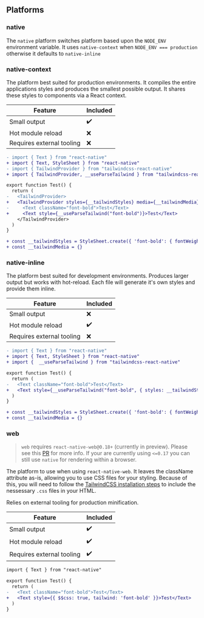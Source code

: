 ## Platforms

### native

The `native` platform switches platform based upon the `NODE_ENV` environment variable. It uses `native-context` when `NODE_ENV === production` otherwise it defaults to `native-inline`

### native-context

The platform best suited for production environments. It compiles the entire applications styles and produces the smallest possible output. It shares these styles to components via a React context.

| Feature                   | Included           |
| ------------------------- | ------------------ |
| Small output              | :heavy_check_mark: |
| Hot module reload         | :x:                |
| Requires external tooling | :x:                |

```diff
- import { Text } from "react-native"
+ import { Text, StyleSheet } from "react-native"
- import { TailwindProvider } from "tailwindcss-react-native"
+ import { TailwindProvider, __useParseTailwind } from "tailwindcss-react-native"

export function Test() {
  return (
-   <TailwindProvider>
+   <TailwindProvider styles={__tailwindStyles} media={__tailwindMedia}>
-     <Text className="font-bold">Test</Text>
+     <Text style={__useParseTailwind("font-bold")}>Test</Text>
    </TailwindProvider>
  )
}

+ const __tailwindStyles = StyleSheet.create({ 'font-bold': { fontWeight: "700" }})
+ const __tailwindMedia = {}
```

### native-inline

The platform best suited for development environments. Produces larger output but works with hot-reload. Each file will generate it's own styles and provide them inline.

| Feature                   | Included           |
| ------------------------- | ------------------ |
| Small output              | :x:                |
| Hot module reload         | :heavy_check_mark: |
| Requires external tooling | :x:                |

```diff
- import { Text } from "react-native"
+ import { Text, StyleSheet } from "react-native"
+ import {  __useParseTailwind } from "tailwindcss-react-native"

export function Test() {
  return (
-   <Text className="font-bold">Test</Text>
+   <Text style={__useParseTailwind("font-bold", { styles: __tailwindStyles, media: __tailwindMedia})}>Test</Text>
  )
}

+ const __tailwindStyles = StyleSheet.create({ 'font-bold': { fontWeight: "700" }})
+ const __tailwindMedia = {}
```

### web

> `web` requires `react-native-web@0.18+` (currently in preview). Please see this [PR](https://github.com/necolas/react-native-web/pull/2248) for more info. If your are currently using `<=0.17` you can still use `native` for rendering within a browser.

The platform to use when using `react-native-web`. It leaves the className attribute as-is, allowing you to use CSS files for your styling. Because of this, you will need to follow the [TailwindCSS installation steps](https://tailwindcss.com/docs/installation) to include the nessessary `.css` files in your HTML.

Relies on external tooling for production minification.

| Feature                   | Included           |
| ------------------------- | ------------------ |
| Small output              | :heavy_check_mark: |
| Hot module reload         | :heavy_check_mark: |
| Requires external tooling | :heavy_check_mark: |

```diff
import { Text } from "react-native"

export function Test() {
  return (
-   <Text className="font-bold">Test</Text>
+   <Text style={{ $$css: true, tailwind: 'font-bold' }}>Test</Text>
  )
}
```
